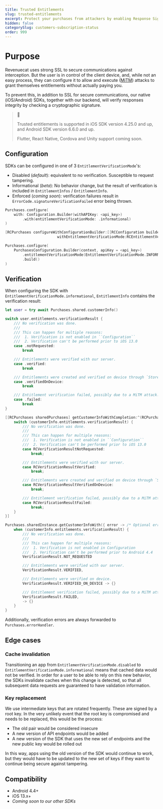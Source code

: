 ```yaml
---
title: Trusted Entitlements
slug: trusted-entitlements
excerpt: Protect your purchases from attackers by enabling Response Signature Verification
hidden: false
categorySlug: customers-subscription-status
order: 999
---
```


# Purpose

Revenuecat uses strong SSL to secure communications against interception. But the user is in control of the client device, and, while not an easy process, they can configure it to allow and execute ([MiTM](https://en.wikipedia.org/wiki/Man-in-the-middle_attack)) attacks to grant themselves entitlements without actually paying you.

To prevent this, in addition to SSL for secure communications, our native (iOS/Android) SDKs, together with our backend, will verify responses integrity by checking a cryptographic signature.

> 📘
>
> Trusted entitlements is supported in iOS SDK version 4.25.0 and up, and Android SDK version 6.6.0 and up.
>
> Flutter, React Native, Cordova and Unity support coming soon.

## Configuration

SDKs can be configured in one of 3 `EntitlementVerificationMode`'s:

- Disabled (*default*): equivalent to no verification. Susceptible to request tampering.
- Informational (*beta*): No behavior change, but the result of verification is included in `EntitlementInfos` / `EntitlementInfo`.
- Enforced (*coming soon*): verification failures result in `ErrorCode.signatureVerificationFailed` error being thrown.

```swift 
Purchases.configure(
    with: Configuration.Builder(withAPIKey: <api_key>)
        .with(entitlementVerificationMode: .informational)
)
```
```objectivec 
[RCPurchases configureWithConfigurationBuilder:[[RCConfiguration builderWithAPIKey:<api_key>]
                        withEntitlementVerificationMode:RCEntitlementVerificationModeInformational]];
```
```kotlin 
Purchases.configure(
    PurchasesConfiguration.Builder(context, apiKey = <api_key>)
        .entitlementVerificationMode(EntitlementVerificationMode.INFORMATIONAL)
        .build()
)
```

## Verification

When configuring the SDK with `EntitlementVerificationMode.informational`, `EntitlementInfo` contains the verification result:

```swift 
let user = try await Purchases.shared.customerInfo()

switch user.entitlements.verificationResult {
    /// No verification was done.
    ///
    /// This can happen for multiple reasons:
    ///  1. Verification is not enabled in ``Configuration``
    ///  2. Verification can't be performed prior to iOS 13.0
    case .notRequested:
        break

    /// Entitlements were verified with our server.
    case .verified:
        break

    /// Entitlements were created and verified on device through `StoreKit 2`.
    case .verifiedOnDevice:
        break

    /// Entitlement verification failed, possibly due to a MiTM attack.
    case .failed:
        break
}
```
```objectivec 
[[RCPurchases sharedPurchases] getCustomerInfoWithCompletion:^(RCPurchaserInfo * customerInfo, NSError * error) {
    switch (customerInfo.entitlements.verificationResult) {
        /// No verification was done.
        ///
        /// This can happen for multiple reasons:
        ///  1. Verification is not enabled in ``Configuration``
        ///  2. Verification can't be performed prior to iOS 13.0
        case RCVerificationResultNotRequested:
            break;

        /// Entitlements were verified with our server.
        case RCVerificationResultVerified:
            break;

        /// Entitlements were created and verified on device through `StoreKit 2`.
        case RCVerificationResultVerifiedOnDevice:
            break;

        /// Entitlement verification failed, possibly due to a MiTM attack.
        case RCVerificationResultFailed:
            break;
    }
}]
```
```kotlin 
Purchases.sharedInstance.getCustomerInfoWith({ error -> /* Optional error handling */ }) { customerInfo ->
    when (customerInfo.entitlements.verificationResult) {
        /// No verification was done.
        ///
        /// This can happen for multiple reasons:
        ///  1. Verification is not enabled in Configuration
        ///  2. Verification can't be performed prior to Android 4.4
        VerificationResult.NOT_REQUESTED

        /// Entitlements were verified with our server.
        VerificationResult.VERIFIED,

        /// Entitlements were verified on device.
        VerificationResult.VERIFIED_ON_DEVICE -> {}

        /// Entitlement verification failed, possibly due to a MiTM attack.
        VerificationResult.FAILED,
        -> {}
    }
}
```

Additionally, verification errors are always forwarded to `Purchases.errorHandler`.

## Edge cases

### Cache invalidation

Transitioning an app from `EntitlementVerificationMode.disabled` to `EntitlementVerificationMode.informational` means that cached data would not be verified. In order for a user to be able to rely on this new behavior, the SDKs invalidate caches when this change is detected, so that all subsequent data requests are guaranteed to have validation information.

### Key replacement

We use intermediate keys that are rotated frequently. These are signed by a root key. In the very unlikely event that the root key is compromised and needs to be replaced, this would be the process:

- The old pair would be considered insecure
- A new version of API endpoints would be added
- A new version of the SDK that uses the new set of endpoints and the new public key would be rolled out

In this way, apps using the old version of the SDK would continue to work, but they would have to be updated to the new set of keys if they want to continue being secure against tampering.

## Compatibility

- Android 4.4+
- iOS 13.x+
- _Coming soon to our other SDKs_
